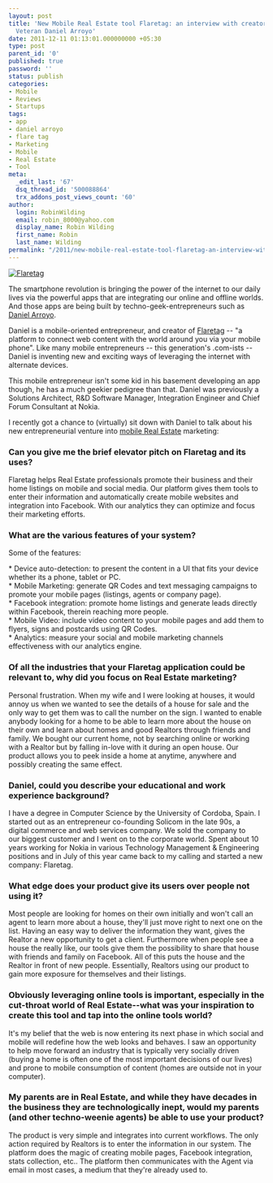 ```yaml
---
layout: post
title: 'New Mobile Real Estate tool Flaretag: an interview with creator, 10-year Nokia
  Veteran Daniel Arroyo'
date: 2011-12-11 01:13:01.000000000 +05:30
type: post
parent_id: '0'
published: true
password: ''
status: publish
categories:
- Mobile
- Reviews
- Startups
tags:
- app
- daniel arroyo
- flare tag
- Marketing
- Mobile
- Real Estate
- Tool
meta:
  _edit_last: '67'
  dsq_thread_id: '500088864'
  trx_addons_post_views_count: '60'
author:
  login: RobinWilding
  email: robin_8000@yahoo.com
  display_name: Robin Wilding
  first_name: Robin
  last_name: Wilding
permalink: "/2011/new-mobile-real-estate-tool-flaretag-an-interview-with-creator-10-year-nokia-veteran-daniel-arroyo/"
---
```

<p><a href="http://flaretag.com/"><img src="/static/2011/12/flaretag.png" alt="Flaretag" class="alignright" /></a></p>
<p>The smartphone revolution is bringing the power of the internet to our daily lives via the powerful apps that are integrating our online and offline worlds. And those apps are being built by techno-geek-entrepreneurs such as <a href="http://www.danielarroyo.net/">Daniel Arroyo</a>.</p>
<p>Daniel is a mobile-oriented entrepreneur, and creator of <a href="http://www.flaretag.com/">Flaretag</a> -- "a platform to connect web content with the world around you via your mobile phone". Like many mobile entrepreneurs -- this generation's .com-ists -- Daniel is inventing new and exciting ways of leveraging the internet with alternate devices.</p>
<p><!--more--></p>
<p>This mobile entrepreneur isn't some kid in his basement developing an app though, he has a much geekier pedigree than that. Daniel was previously a Solutions Architect, R&D Software Manager, Integration Engineer and Chief Forum Consultant at Nokia.</p>
<p>I recently got a chance to (virtually) sit down with Daniel to talk about his new entrepreneurial venture into <a href="https://realestate.flaretag.com">mobile Real Estate</a> marketing:</p>
<h3>Can you give me the brief elevator pitch on Flaretag and its uses?</h3>
<p>Flaretag helps Real Estate professionals promote their business and their home listings on mobile and social media. Our platform gives them tools to enter their information and automatically create mobile websites and integration into Facebook. With our analytics they can optimize and focus their marketing efforts.</p>
<h3>What are the various features of your system?</h3>
<p>Some of the features:</p>
<p>* Device auto-detection: to present the content in a UI that fits your device whether its a phone, tablet or PC.<br />
* Mobile Marketing: generate QR Codes and text messaging campaigns to promote your mobile pages (listings, agents or company page).<br />
* Facebook integration: promote home listings and generate leads directly within Facebook, therein reaching more people.<br />
* Mobile Video: include video content to your mobile pages and add them to flyers, signs and postcards using QR Codes.<br />
* Analytics: measure your social and mobile marketing channels effectiveness with our analytics engine.</p>
<h3>Of all the industries that your Flaretag application could be relevant to, why did you focus on Real Estate marketing?</h3>
<p>Personal&nbsp;frustration. When my wife and I were looking at houses, it would annoy us when we wanted to see the details of a house for sale and the only way to get them was to call the number on the sign. I wanted to enable anybody looking for a home to be able to learn more about the house on their own and learn about homes and good Realtors through friends and family. We bought our current home, not by searching online or working with a Realtor but by falling in-love with it during an open house. Our product allows you to peek inside a home at anytime, anywhere and possibly creating the same effect.</p>
<h3>Daniel, could you describe your educational and work experience background?</h3>
<p>I have a degree in Computer Science by the University of Cordoba, Spain. I started out as an entrepreneur co-founding&nbsp;Solicom&nbsp;in the late 90s, a digital&nbsp;commerce&nbsp;and web services company. We sold the company to our&nbsp;biggest customer&nbsp;and I went on to the corporate world. Spent about 10 years working for Nokia in various Technology Management &amp; Engineering positions and in July of this year came back to my calling and started a new company: Flaretag.</p>
<h3>What edge does your product give its users over people not using it?</h3>
<p>Most people are looking for homes on their own initially and won't call an agent to learn more about a house, they'll just move right to next one on the list. Having an easy way to deliver the information they want, gives the Realtor a new opportunity to get a client. Furthermore when people see a house the really like, our tools give them the possibility to share that house with friends and family on Facebook. All of this puts the house and the Realtor in front of new people. Essentially, Realtors using our product to gain more exposure for themselves and their listings.</p>
<h3>Obviously leveraging online tools is important, especially in the cut-throat world of Real Estate--what was your inspiration to create this tool and tap into the online tools world?</h3>
<p>It's my belief that the web is now entering its next phase in which social and mobile will&nbsp;redefine how the web looks and behaves. I saw an opportunity to help move forward an industry that is typically very socially driven (buying a home is often one of the most important&nbsp;decisions&nbsp;of our lives) and prone to mobile consumption of content (homes are outside not in your computer).</p>
<h3>My parents are in Real Estate, and while they have decades in the business they are technologically inept, would my parents (and other techno-weenie agents) be able to use your product?</h3>
<p>The product is very simple and integrates into current workflows. The only action required by Realtors is to enter the information in our system. The platform does the magic of creating mobile pages, Facebook integration, stats collection, etc.. The platform then communicates with the Agent via email in most cases, a medium that they're already used to.</p>
